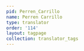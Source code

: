 ```yaml
---
pid: Perren_Carrillo
name: Perren Carrillo
type: translator
order: '114'
layout: tagpage
collection: translator_tags
---
```

